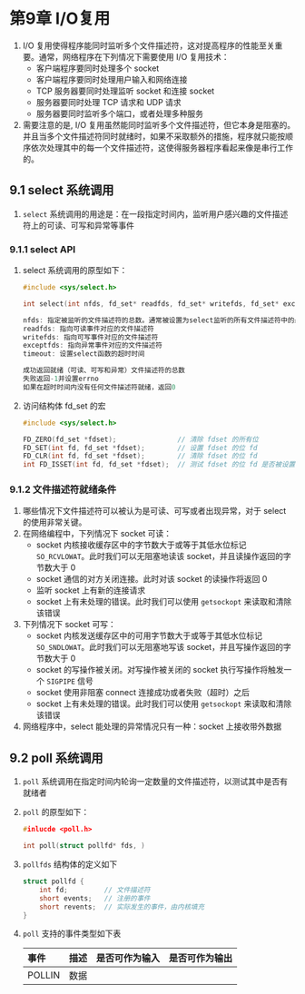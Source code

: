 # 第9章 I/O复用

1. I/O 复用使得程序能同时监听多个文件描述符，这对提高程序的性能至关重要。通常，网络程序在下列情况下需要使用 I/O 复用技术：
    * 客户端程序要同时处理多个 socket
    * 客户端程序要同时处理用户输入和网络连接
    * TCP 服务器要同时处理监听 socket 和连接 socket
    * 服务器要同时处理 TCP 请求和 UDP 请求
    * 服务器要同时监听多个端口，或者处理多种服务
2. 需要注意的是, I/O 复用虽然能同时监听多个文件描述符，但它本身是阻塞的。并且当多个文件描述符同时就绪时，如果不采取额外的措施，程序就只能按顺序依次处理其中的每一个文件描述符，这使得服务器程序看起来像是串行工作的。

## 9.1 select 系统调用

1. `select` 系统调用的用途是：在一段指定时间内，监听用户感兴趣的文件描述符上的可读、可写和异常等事件

### 9.1.1 select API

1. select 系统调用的原型如下：

    ```c
    #include <sys/select.h>

    int select(int nfds, fd_set* readfds, fd_set* writefds, fd_set* exceptfds, struct timeval* timeout);

    nfds: 指定被监听的文件描述符的总数。通常被设置为select监听的所有文件描述符中的最大值加1
    readfds: 指向可读事件对应的文件描述符
    writefds: 指向可写事件对应的文件描述符
    exceptfds: 指向异常事件对应的文件描述符
    timeout: 设置select函数的超时时间

    成功返回就绪（可读、可写和异常）文件描述符的总数
    失败返回-1并设置errno
    如果在超时时间内没有任何文件描述符就绪，返回0
    ```

2. 访问结构体 fd_set 的宏

    ```c
    #include <sys/select.h>

    FD_ZERO(fd_set *fdset);               // 清除 fdset 的所有位
    FD_SET(int fd, fd_set *fdset);        // 设置 fdset 的位 fd
    FD_CLR(int fd, fd_set *fdset);        // 清除 fdset 的位 fd
    int FD_ISSET(int fd, fd_set *fdset);  // 测试 fdset 的位 fd 是否被设置
    ```

### 9.1.2 文件描述符就绪条件

1. 哪些情况下文件描述符可以被认为是可读、可写或者出现异常，对于 select 的使用非常关键。
2. 在网络编程中，下列情况下 socket 可读：
    * socket 内核接收缓存区中的字节数大于或等于其低水位标记 `SO_RCVLOWAT`。此时我们可以无阻塞地读该 socket，并且读操作返回的字节数大于 0
    * socket 通信的对方关闭连接。此时对该 socket 的读操作将返回 0
    * 监听 socket 上有新的连接请求
    * socket 上有未处理的错误。此时我们可以使用 `getsockopt` 来读取和清除该错误
3. 下列情况下 socket 可写：
    * socket 内核发送缓存区中的可用字节数大于或等于其低水位标记 `SO_SNDLOWAT`。此时我们可以无阻塞地写该 socket，并且写操作返回的字节数大于 0
    * socket 的写操作被关闭。对写操作被关闭的 socket 执行写操作将触发一个 `SIGPIPE` 信号
    * socket 使用非阻塞 connect 连接成功或者失败（超时）之后
    * socket 上有未处理的错误。此时我们可以使用 `getsockopt` 来读取和清除该错误
4. 网络程序中，select 能处理的异常情况只有一种：socket 上接收带外数据

## 9.2 poll 系统调用

1. `poll` 系统调用在指定时间内轮询一定数量的文件描述符，以测试其中是否有就绪者
2. `poll` 的原型如下：

    ```c
    #inlucde <poll.h>

    int poll(struct pollfd* fds, )
    ```

3. `pollfds` 结构体的定义如下

    ```c
    struct pollfd {
        int fd;         // 文件描述符
        short events;   // 注册的事件
        short revents;  // 实际发生的事件，由内核填充
    }
    ```

4. `poll` 支持的事件类型如下表

    | 事件 | 描述 | 是否可作为输入 | 是否可作为输出 |
    |:--- |:--- |:------------ |:----------- |
    | POLLIN | 数据 | |
